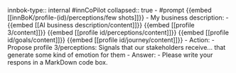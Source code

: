 innbok-type:: internal
#innCoPilot
collapsed:: true
	- #prompt {{embed [[innBoK/profile-(id)/perceptions/few shots]]}}
		- My business description:
		- {{embed [[AI business description/content]]}} {{embed [[profile 3/content]]}} {{embed [[profile id/perceptions/content]]}} {{embed [[profile id/goals/content]]}} {{embed [[profile id/journey/content]]}}
		- Action:
		- Propose profile 3/perceptions: Signals that our stakeholders receive... that generate some kind of emotion for them
		- Answer:
		- Please write your respons in a MarkDown code box.




